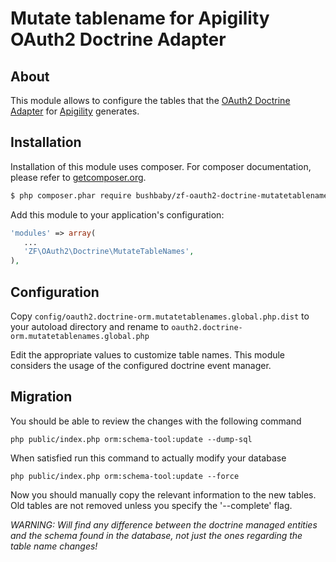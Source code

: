 Mutate tablename for Apigility OAuth2 Doctrine Adapter
======================================================

About
-----

This module allows to configure the tables that the [OAuth2 Doctrine Adapter](https://github.com/TomHAnderson/zf-oauth2-doctrine) for [Apigility](https://apigility.org) generates.
 

Installation
------------

Installation of this module uses composer. For composer documentation, please refer to [getcomposer.org](http://getcomposer.org/).

```sh
$ php composer.phar require bushbaby/zf-oauth2-doctrine-mutatetablenames "~0.1"
```

Add this module to your application's configuration:

```php
'modules' => array(
   ...
   'ZF\OAuth2\Doctrine\MutateTableNames',
),
```


Configuration
-------------

Copy `config/oauth2.doctrine-orm.mutatetablenames.global.php.dist` to your autoload directory and rename to `oauth2.doctrine-orm.mutatetablenames.global.php`

Edit the appropriate values to customize table names. This module considers the usage of the configured doctrine event manager.


Migration
---------

You should be able to review the changes with the following command

```
php public/index.php orm:schema-tool:update --dump-sql
```

When satisfied run this command to actually modify your database

```
php public/index.php orm:schema-tool:update --force
```

Now you should manually copy the relevant information to the new tables. Old tables are not removed unless you specify the '--complete' flag.

*WARNING: Will find any difference between the doctrine managed entities and the schema found in the database, not just the ones regarding the table name changes!* 
